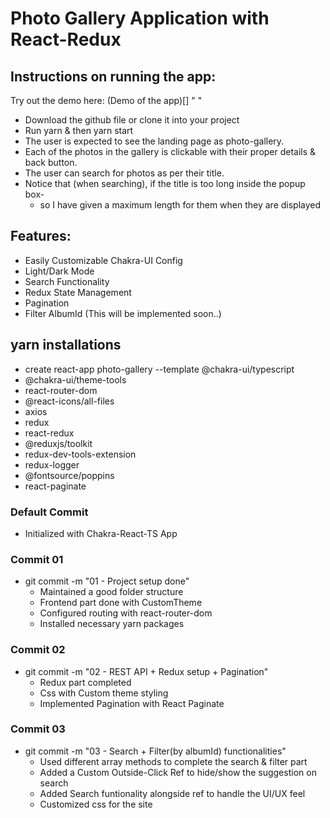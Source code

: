 # Photo Gallery Application with React-Redux

## Instructions on running the app:

Try out the demo here: (Demo of the app)[]
" "

- Download the github file or clone it into your project
- Run yarn & then yarn start
- The user is expected to see the landing page as photo-gallery.
- Each of the photos in the gallery is clickable with their proper details & back button.
- The user can search for photos as per their title.
- Notice that (when searching), if the title is too long inside the popup box-
  - so I have given a maximum length for them when they are displayed

## Features:

- Easily Customizable Chakra-UI Config
- Light/Dark Mode
- Search Functionality
- Redux State Management
- Pagination
- Filter AlbumId (This will be implemented soon..)

## yarn installations

- create react-app photo-gallery --template @chakra-ui/typescript
- @chakra-ui/theme-tools
- react-router-dom
- @react-icons/all-files
- axios
- redux
- react-redux
- @reduxjs/toolkit
- redux-dev-tools-extension
- redux-logger
- @fontsource/poppins
- react-paginate

### Default Commit

- Initialized with Chakra-React-TS App

### Commit 01

- git commit -m "01 - Project setup done"
  - Maintained a good folder structure
  - Frontend part done with CustomTheme
  - Configured routing with react-router-dom
  - Installed necessary yarn packages

### Commit 02

- git commit -m "02 - REST API + Redux setup + Pagination"
  - Redux part completed
  - Css with Custom theme styling
  - Implemented Pagination with React Paginate

### Commit 03

- git commit -m "03 - Search + Filter(by albumId) functionalities"
  - Used different array methods to complete the search & filter part
  - Added a Custom Outside-Click Ref to hide/show the suggestion on search
  - Added Search funtionality alongside ref to handle the UI/UX feel
  - Customized css for the site
